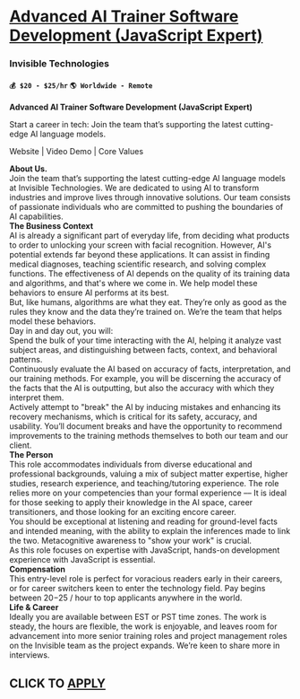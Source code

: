 # [Advanced AI Trainer Software Development (JavaScript Expert)](https://www.remotewlb.com/apply/advanced-ai-trainer-software-development-javascript-expert)  
### Invisible Technologies  
#### `💰 $20 - $25/hr` `🌎 Worldwide - Remote`  

**Advanced AI Trainer Software Development (JavaScript Expert)**

Start a career in tech: Join the team that’s supporting the latest cutting-edge AI language models.  
  
Website | Video Demo | Core Values  
  
 **About Us.**  
Join the team that’s supporting the latest cutting-edge AI language models at Invisible Technologies. We are dedicated to using AI to transform industries and improve lives through innovative solutions. Our team consists of passionate individuals who are committed to pushing the boundaries of AI capabilities.  
 **The Business Context**  
AI is already a significant part of everyday life, from deciding what products to order to unlocking your screen with facial recognition. However, AI's potential extends far beyond these applications. It can assist in finding medical diagnoses, teaching scientific research, and solving complex functions. The effectiveness of AI depends on the quality of its training data and algorithms, and that's where we come in. We help model these behaviors to ensure AI performs at its best.  
But, like humans, algorithms are what they eat. They’re only as good as the rules they know and the data they’re trained on. We’re the team that helps model these behaviors.  
Day in and day out, you will:  
Spend the bulk of your time interacting with the AI, helping it analyze vast subject areas, and distinguishing between facts, context, and behavioral patterns.  
Continuously evaluate the AI based on accuracy of facts, interpretation, and our training methods. For example, you will be discerning the accuracy of the facts that the AI is outputting, but also the accuracy with which they interpret them.  
Actively attempt to "break" the AI by inducing mistakes and enhancing its recovery mechanisms, which is critical for its safety, accuracy, and usability. You’ll document breaks and have the opportunity to recommend improvements to the training methods themselves to both our team and our client.  
 **The Person**  
This role accommodates individuals from diverse educational and professional backgrounds, valuing a mix of subject matter expertise, higher studies, research experience, and teaching/tutoring experience. The role relies more on your competencies than your formal experience –– It is ideal for those seeking to apply their knowledge in the AI space, career transitioners, and those looking for an exciting encore career.  
You should be exceptional at listening and reading for ground-level facts and intended meaning, with the ability to explain the inferences made to link the two. Metacognitive awareness to "show your work" is crucial.  
As this role focuses on expertise with JavaScript, hands-on development experience with JavaScript is essential.  
 **Compensation**  
This entry-level role is perfect for voracious readers early in their careers, or for career switchers keen to enter the technology field. Pay begins between $20-$25 / hour to top applicants anywhere in the world.  
**Life & Career**  
Ideally you are available between EST or PST time zones. The work is steady, the hours are flexible, the work is enjoyable, and leaves room for advancement into more senior training roles and project management roles on the Invisible team as the project expands. We’re keen to share more in interviews.

  
## CLICK TO [APPLY](https://www.remotewlb.com/apply/advanced-ai-trainer-software-development-javascript-expert)

